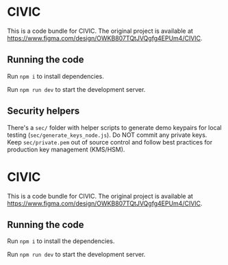 # CIVIC

This is a code bundle for CIVIC. The original project is available at https://www.figma.com/design/OWKB807TQtJVQgfg4EPUm4/CIVIC.

## Running the code

Run `npm i` to install dependencies.

Run `npm run dev` to start the development server.

## Security helpers

There's a `sec/` folder with helper scripts to generate demo keypairs for local testing (`sec/generate_keys_node.js`).
Do NOT commit any private keys. Keep `sec/private.pem` out of source control and follow best practices for production key management (KMS/HSM).

  # CIVIC

  This is a code bundle for CIVIC. The original project is available at https://www.figma.com/design/OWKB807TQtJVQgfg4EPUm4/CIVIC.

  ## Running the code

  Run `npm i` to install the dependencies.

  Run `npm run dev` to start the development server.
  
